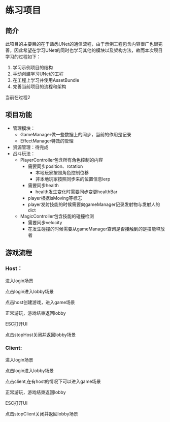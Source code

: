 # 练习项目

## 简介

此项目的主要目的在于熟悉UNet的通信流程，由于示例工程包含内容很广也很完善，因此希望在学习UNet的同时也学习其他的模块以及架构方法，故而本次项目学习的过程如下：

1. 学习示例项目的结构
2. 手动创建学习UNet的工程
3. 在工程上学习并使用AssetBundle
4. 完善当前项目的流程和架构

当前在过程2

## 项目功能

- 管理模块：
  - GameManager做一些数据上的同步，当前的作用是记录
  - EffectManager特效的管理
- 资源管理：待完成
- 战斗玩法：
  - PlayerController包含所有角色控制的内容
    - 需要同步position、rotation
      - 本地玩家按照角色控制位移
      - 非本地玩家按照同步来的位置信息lerp
    - 需要同步health
      - health发生变化时需要同步变更healthBar
    - player根据isMoving等标志
    - player发射技能的时候需要向gameManager记录发射物与发射人的dict
  - MagicController包含技能的碰撞检测
    - 需要同步velocity
    - 在发生碰撞的时候需要从gameManager查询是否接触到的是技能释放者

## 游戏流程

### Host：

进入login场景

点击login进入lobby场景

点击host创建游戏，进入game场景

正常游玩，游戏结束返回lobby

ESC打开UI

点击stopHost关闭并返回lobby场景

### Client:

进入login场景

点击login进入lobby场景

点击client,在有host的情况下可以进入game场景

正常游玩，游戏结束返回lobby

ESC打开UI

点击stopClient关闭并返回lobby场景

